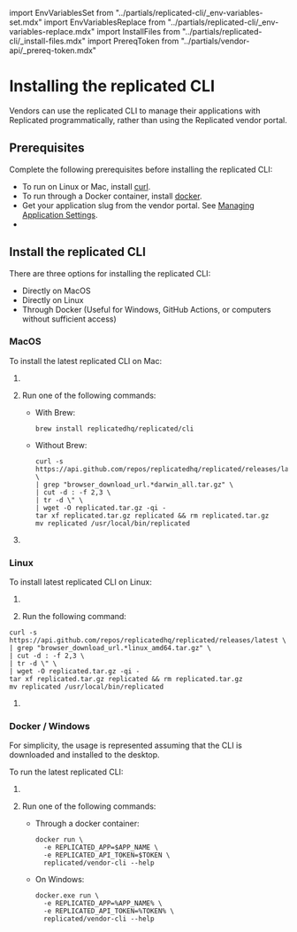 import EnvVariablesSet from "../partials/replicated-cli/_env-variables-set.mdx"
import EnvVariablesReplace from "../partials/replicated-cli/_env-variables-replace.mdx"
import InstallFiles from "../partials/replicated-cli/_install-files.mdx"
import PrereqToken from "../partials/vendor-api/_prereq-token.mdx"

# Installing the replicated CLI

Vendors can use the replicated CLI to manage their applications with Replicated programmatically, rather than using the Replicated vendor portal.

## Prerequisites

Complete the following prerequisites before installing the replicated CLI:

- To run on Linux or Mac, install [curl](https://curl.haxx.se/).
- To run through a Docker container, install [docker](https://www.docker.com).
- Get your application slug from the vendor portal. See [Managing Application Settings](vendor-portal-application-settings).
- <PrereqToken/>

## Install the replicated CLI

There are three options for installing the replicated CLI: 

* Directly on MacOS
* Directly on Linux
* Through Docker (Useful for Windows, GitHub Actions, or computers without sufficient access)

### MacOS

To install the latest replicated CLI on Mac:

1. <InstallFiles/>

1. Run one of the following commands:

    - With Brew:

      ```shell
      brew install replicatedhq/replicated/cli
      ```

    - Without Brew:

      ```shell
      curl -s https://api.github.com/repos/replicatedhq/replicated/releases/latest \
      | grep "browser_download_url.*darwin_all.tar.gz" \
      | cut -d : -f 2,3 \
      | tr -d \" \
      | wget -O replicated.tar.gz -qi -
      tar xf replicated.tar.gz replicated && rm replicated.tar.gz
      mv replicated /usr/local/bin/replicated
      ```

1. <EnvVariablesSet/>

   <EnvVariablesReplace/>

### Linux

To install latest replicated CLI on Linux:

1. <InstallFiles/>

1. Run the following command:

  ```shell
  curl -s https://api.github.com/repos/replicatedhq/replicated/releases/latest \
  | grep "browser_download_url.*linux_amd64.tar.gz" \
  | cut -d : -f 2,3 \
  | tr -d \" \
  | wget -O replicated.tar.gz -qi -
  tar xf replicated.tar.gz replicated && rm replicated.tar.gz
  mv replicated /usr/local/bin/replicated
  ```

1. <EnvVariablesSet/>

   <EnvVariablesReplace/>

### Docker / Windows

For simplicity, the usage is represented assuming that the CLI is downloaded and installed to the desktop.

To run the latest replicated CLI:

1. <InstallFiles/>

1. Run one of the following commands:

    - Through a docker container:

      ```shell
      docker run \
        -e REPLICATED_APP=$APP_NAME \
        -e REPLICATED_API_TOKEN=$TOKEN \
        replicated/vendor-cli --help
      ```

    - On Windows:

      ```dos
      docker.exe run \
        -e REPLICATED_APP=%APP_NAME% \
        -e REPLICATED_API_TOKEN=%TOKEN% \
        replicated/vendor-cli --help
      ```

  <EnvVariablesReplace/>